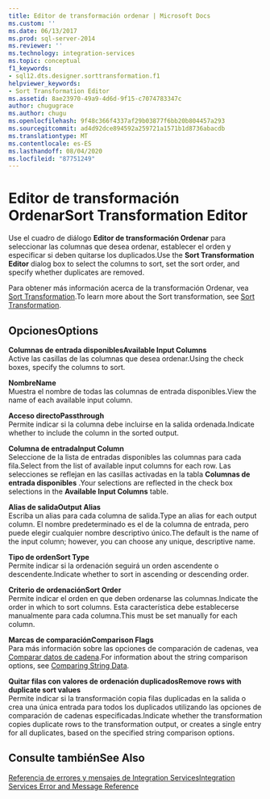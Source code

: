 ```yaml
---
title: Editor de transformación ordenar | Microsoft Docs
ms.custom: ''
ms.date: 06/13/2017
ms.prod: sql-server-2014
ms.reviewer: ''
ms.technology: integration-services
ms.topic: conceptual
f1_keywords:
- sql12.dts.designer.sorttransformation.f1
helpviewer_keywords:
- Sort Transformation Editor
ms.assetid: 8ae23970-49a9-4d6d-9f15-c7074783347c
author: chugugrace
ms.author: chugu
ms.openlocfilehash: 9f48c366f4337af29b03877f6bb20b804457a293
ms.sourcegitcommit: ad4d92dce894592a259721a1571b1d8736abacdb
ms.translationtype: MT
ms.contentlocale: es-ES
ms.lasthandoff: 08/04/2020
ms.locfileid: "87751249"
---
```

# <a name="sort-transformation-editor"></a><span data-ttu-id="c2f5f-102">Editor de transformación Ordenar</span><span class="sxs-lookup"><span data-stu-id="c2f5f-102">Sort Transformation Editor</span></span>
  <span data-ttu-id="c2f5f-103">Use el cuadro de diálogo **Editor de transformación Ordenar** para seleccionar las columnas que desea ordenar, establecer el orden y especificar si deben quitarse los duplicados.</span><span class="sxs-lookup"><span data-stu-id="c2f5f-103">Use the **Sort Transformation Editor** dialog box to select the columns to sort, set the sort order, and specify whether duplicates are removed.</span></span>  
  
 <span data-ttu-id="c2f5f-104">Para obtener más información acerca de la transformación Ordenar, vea [Sort Transformation](data-flow/transformations/sort-transformation.md).</span><span class="sxs-lookup"><span data-stu-id="c2f5f-104">To learn more about the Sort transformation, see [Sort Transformation](data-flow/transformations/sort-transformation.md).</span></span>  
  
## <a name="options"></a><span data-ttu-id="c2f5f-105">Opciones</span><span class="sxs-lookup"><span data-stu-id="c2f5f-105">Options</span></span>  
 <span data-ttu-id="c2f5f-106">**Columnas de entrada disponibles**</span><span class="sxs-lookup"><span data-stu-id="c2f5f-106">**Available Input Columns**</span></span>  
 <span data-ttu-id="c2f5f-107">Active las casillas de las columnas que desea ordenar.</span><span class="sxs-lookup"><span data-stu-id="c2f5f-107">Using the check boxes, specify the columns to sort.</span></span>  
  
 <span data-ttu-id="c2f5f-108">**Nombre**</span><span class="sxs-lookup"><span data-stu-id="c2f5f-108">**Name**</span></span>  
 <span data-ttu-id="c2f5f-109">Muestra el nombre de todas las columnas de entrada disponibles.</span><span class="sxs-lookup"><span data-stu-id="c2f5f-109">View the name of each available input column.</span></span>  
  
 <span data-ttu-id="c2f5f-110">**Acceso directo**</span><span class="sxs-lookup"><span data-stu-id="c2f5f-110">**Passthrough**</span></span>  
 <span data-ttu-id="c2f5f-111">Permite indicar si la columna debe incluirse en la salida ordenada.</span><span class="sxs-lookup"><span data-stu-id="c2f5f-111">Indicate whether to include the column in the sorted output.</span></span>  
  
 <span data-ttu-id="c2f5f-112">**Columna de entrada**</span><span class="sxs-lookup"><span data-stu-id="c2f5f-112">**Input Column**</span></span>  
 <span data-ttu-id="c2f5f-113">Seleccione de la lista de entradas disponibles las columnas para cada fila.</span><span class="sxs-lookup"><span data-stu-id="c2f5f-113">Select from the list of available input columns for each row.</span></span> <span data-ttu-id="c2f5f-114">Las selecciones se reflejan en las casillas activadas en la tabla **Columnas de entrada disponibles** .</span><span class="sxs-lookup"><span data-stu-id="c2f5f-114">Your selections are reflected in the check box selections in the **Available Input Columns** table.</span></span>  
  
 <span data-ttu-id="c2f5f-115">**Alias de salida**</span><span class="sxs-lookup"><span data-stu-id="c2f5f-115">**Output Alias**</span></span>  
 <span data-ttu-id="c2f5f-116">Escriba un alias para cada columna de salida.</span><span class="sxs-lookup"><span data-stu-id="c2f5f-116">Type an alias for each output column.</span></span> <span data-ttu-id="c2f5f-117">El nombre predeterminado es el de la columna de entrada, pero puede elegir cualquier nombre descriptivo único.</span><span class="sxs-lookup"><span data-stu-id="c2f5f-117">The default is the name of the input column; however, you can choose any unique, descriptive name.</span></span>  
  
 <span data-ttu-id="c2f5f-118">**Tipo de orden**</span><span class="sxs-lookup"><span data-stu-id="c2f5f-118">**Sort Type**</span></span>  
 <span data-ttu-id="c2f5f-119">Permite indicar si la ordenación seguirá un orden ascendente o descendente.</span><span class="sxs-lookup"><span data-stu-id="c2f5f-119">Indicate whether to sort in ascending or descending order.</span></span>  
  
 <span data-ttu-id="c2f5f-120">**Criterio de ordenación**</span><span class="sxs-lookup"><span data-stu-id="c2f5f-120">**Sort Order**</span></span>  
 <span data-ttu-id="c2f5f-121">Permite indicar el orden en que deben ordenarse las columnas.</span><span class="sxs-lookup"><span data-stu-id="c2f5f-121">Indicate the order in which to sort columns.</span></span> <span data-ttu-id="c2f5f-122">Esta característica debe establecerse manualmente para cada columna.</span><span class="sxs-lookup"><span data-stu-id="c2f5f-122">This must be set manually for each column.</span></span>  
  
 <span data-ttu-id="c2f5f-123">**Marcas de comparación**</span><span class="sxs-lookup"><span data-stu-id="c2f5f-123">**Comparison Flags**</span></span>  
 <span data-ttu-id="c2f5f-124">Para más información sobre las opciones de comparación de cadenas, vea [Comparar datos de cadena](data-flow/comparing-string-data.md).</span><span class="sxs-lookup"><span data-stu-id="c2f5f-124">For information about the string comparison options, see [Comparing String Data](data-flow/comparing-string-data.md).</span></span>  
  
 <span data-ttu-id="c2f5f-125">**Quitar filas con valores de ordenación duplicados**</span><span class="sxs-lookup"><span data-stu-id="c2f5f-125">**Remove rows with duplicate sort values**</span></span>  
 <span data-ttu-id="c2f5f-126">Permite indicar si la transformación copia filas duplicadas en la salida o crea una única entrada para todos los duplicados utilizando las opciones de comparación de cadenas especificadas.</span><span class="sxs-lookup"><span data-stu-id="c2f5f-126">Indicate whether the transformation copies duplicate rows to the transformation output, or creates a single entry for all duplicates, based on the specified string comparison options.</span></span>  
  
## <a name="see-also"></a><span data-ttu-id="c2f5f-127">Consulte también</span><span class="sxs-lookup"><span data-stu-id="c2f5f-127">See Also</span></span>  
 [<span data-ttu-id="c2f5f-128">Referencia de errores y mensajes de Integration Services</span><span class="sxs-lookup"><span data-stu-id="c2f5f-128">Integration Services Error and Message Reference</span></span>](../../2014/integration-services/integration-services-error-and-message-reference.md)  
  
  
